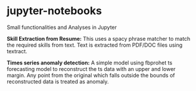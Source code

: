 # jupyter-notebooks
Small functionalities and Analyses in Jupyter

**Skill Extraction from Resume:** This uses a spacy phrase matcher to match the required skills from text. Text is extracted from PDF/DOC files using textract.

**Times series anomaly detection:** A simple model using fbprohet ts forecasting model to reconstruct the ts data with an upper and lower margin. Any point from the original which falls outside the bounds of reconstructed data is treated as anomaly.

